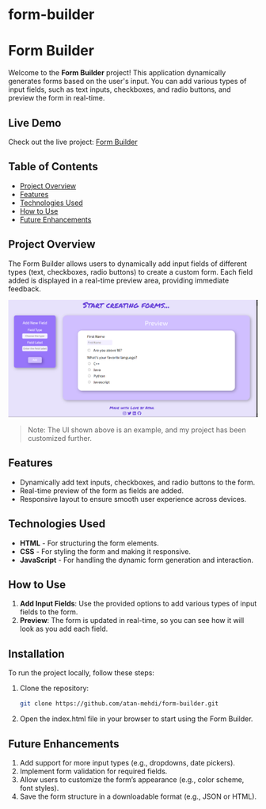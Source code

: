# form-builder

# Form Builder

Welcome to the **Form Builder** project! This application dynamically generates forms based on the user's input. You can add various types of input fields, such as text inputs, checkboxes, and radio buttons, and preview the form in real-time.

## Live Demo

Check out the live project: [Form Builder](https://atan-mehdi.github.io/form-builder/)

## Table of Contents

- [Project Overview](#project-overview)
- [Features](#features)
- [Technologies Used](#technologies-used)
- [How to Use](#how-to-use)
- [Future Enhancements](#future-enhancements)

## Project Overview

The Form Builder allows users to dynamically add input fields of different types (text, checkboxes, radio buttons) to create a custom form. Each field added is displayed in a real-time preview area, providing immediate feedback.

![Form Builder Preview](https://github.com/Atan-Mehdi/form-builder/blob/main/ss_1.png)

> Note: The UI shown above is an example, and my project has been customized further.

## Features

- Dynamically add text inputs, checkboxes, and radio buttons to the form.
- Real-time preview of the form as fields are added.
- Responsive layout to ensure smooth user experience across devices.

## Technologies Used

- **HTML** - For structuring the form elements.
- **CSS** - For styling the form and making it responsive.
- **JavaScript** - For handling the dynamic form generation and interaction.

## How to Use

1. **Add Input Fields**: Use the provided options to add various types of input fields to the form.
2. **Preview**: The form is updated in real-time, so you can see how it will look as you add each field.


## Installation

To run the project locally, follow these steps:

1. Clone the repository:
   ```bash
   git clone https://github.com/atan-mehdi/form-builder.git
   ```
2. Open the index.html file in your browser to start using the Form Builder.


## Future Enhancements
1. Add support for more input types (e.g., dropdowns, date pickers).
2. Implement form validation for required fields.
3. Allow users to customize the form’s appearance (e.g., color scheme, font styles).
4. Save the form structure in a downloadable format (e.g., JSON or HTML).



